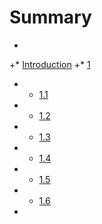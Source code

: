 # Summary
 +
 +* [Introduction](README.md)
 +* [1](chapter1/the-layer-tree.md)
 +   * [1.1](1.md)
 +   * [1.2](2.md)
 +   * [1.3](3.md)
 +   * [1.4](4.md)
 +   * [1.5](5.md)
 +   * [1.6](6.md)
 +
